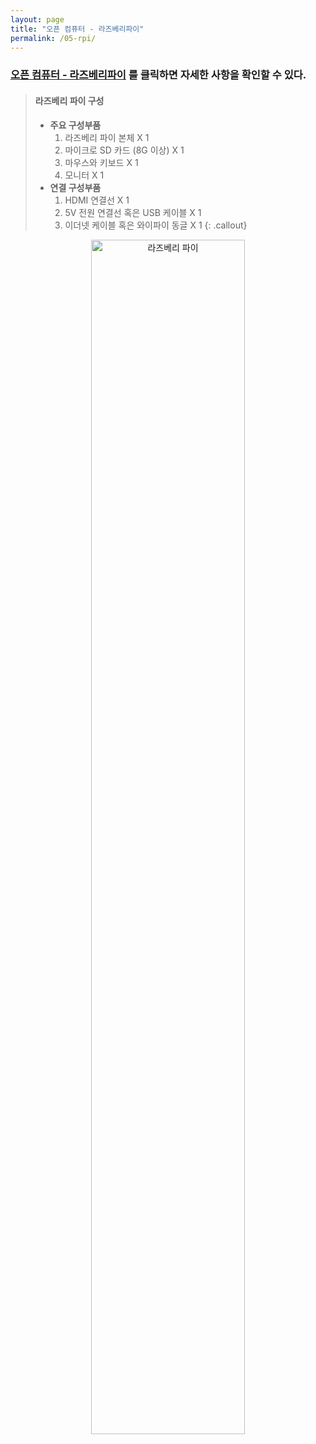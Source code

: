 ```yaml
---
layout: page
title: "오픈 컴퓨터 - 라즈베리파이"
permalink: /05-rpi/
---
```


### [**오픈 컴퓨터 - 라즈베리파이**](https://statkclee.github.io/raspberry-pi/) 를 클릭하면 자세한 사항을 확인할 수 있다.

> #### 라즈베리 파이 구성 
>
> * **주요 구성부품**
>     1. 라즈베리 파이 본체 X 1
>     1. 마이크로 SD 카드 (8G 이상) X 1
>     1. 마우스와 키보드 X 1
>     1. 모니터 X 1
> * **연결 구성부품**
>     1. HDMI 연결선 X 1
>     1. 5V 전원 연결선 혹은 USB 케이블 X 1
>     1. 이더넷 케이블 혹은 와이파이 동글 X 1
{: .callout}

<div align="center">
    <img src="{{ site.root }}/fig/raspberry-pi-overview.png" alt="라즈베리 파이" width="70%" />
</div>



